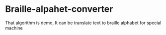 # Braille-alpahet-converter
That algorithm is demo,  It can be translate text to braille alphabet for special machine
